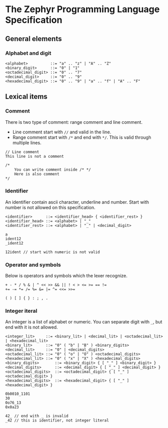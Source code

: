 # The Zephyr Programming Language Specification

## General elements

### Alphabet and digit

```
<alphabet>          ::= "a" .. "z" | "A" .. "Z"
<binary_digit>      ::= "0" | "1"
<octadecimal_digit> ::= "0" .. "7"
<decimal_digit>     ::= "0" .. "9"
<hexadecimal_digit> ::= "0" .. "9" | "a" .. "f" | "A" .. "F"
```

## Lexical items

### Comment

There is two type of comment: range comment and line comment.

- Line comment start with `//` and valid in the line.
- Range comment start with `/*` and end with `*/`. This is valid through multiple lines.

```
// Line comment
This line is not a comment

/*
    You can write comment inside /* */
    Here is also comment
*/
```

### Identifier

An identifier contain ascii character, underline and number. Start with number is not
allowed on this specification.

```
<identifier>      ::= <identifier_head> { <identifier_rest> }
<identifier_head> ::= <alphabet> | "_"
<identifier_rest> ::= <alphabet> | "_" | <decimal_digit>
```

```
a
ident12
_ident12

12ident // start with numeric is not valid
```

### Operator and symbols

Below is operators and symbols which the lexer recognize.

```
+ - * / % & | ^ << >> && || ! < > <= >= == !=
+= -= *= /= %= &= |= ^= <<= >>=
```

```
( ) [ ] { } : ; , .
```

### Integer iteral

An integer is a list of alphabet or numeric. 
You can separate digit with `_`, but end with it is not allowed.

```
<integer_lit>     ::= <binary_lit> | <decimal_lit> | <octadecimal_lit> | <hexadecimal_lit>
<binary_lit>      ::= "0" ( "b" | "B" ) <binary_digits>
<decimal_lit>     ::= "0" | <decimal_digits>
<octadecimal_lit> ::= "0" ( "o" | "O" ) <octadecimal_digits>
<hexadecimal_lit> ::= "0" ( "x" | "X" ) <hexadecimal_digits>
<binary_digits>       ::= <binary_digit> { [ "_" ] <binary_digit> }
<decimal_digits>      ::= <decimal_digit> { [ "_" ] <decimal_digit> }
<octadecimal_digits>  ::= <octadecimal_digit> { [ "_" ] <octadecimal_digit> }
<hexadecimal_digits>  ::= <hexadecimal_digit> { [ "_" ] <hexadecimal_digit> }
```

```
0b0010_1101
30
0o76_13
0x0a23

42_ // end with _ is invalid
_42 // this is identifier, not integer literal
```
